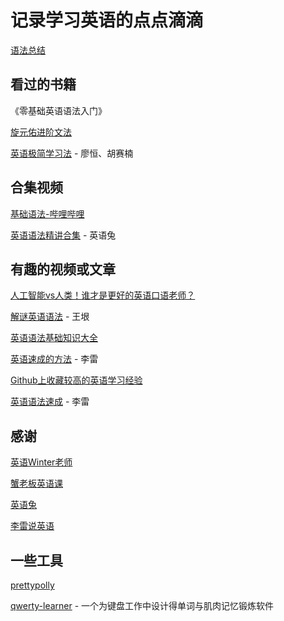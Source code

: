 # 记录学习英语的点点滴滴

[语法总结](/grammar.md)

## 看过的书籍

《零基础英语语法入门》

[旋元佑进阶文法](https://grammar.codeyu.com/)

[英语极简学习法](https://weread.qq.com/web/bookDetail/b7732720813ab7b49g0185f7) - 廖恒、胡赛楠

## 合集视频

[基础语法-哔哩哔哩](https://b23.tv/QsTzdi5)

[英语语法精讲合集](https://www.bilibili.com/video/BV1XY411J7aG/) - 英语兔

## 有趣的视频或文章

[人工智能vs人类！谁才是更好的英语口语老师？](https://www.bilibili.com/video/BV1su4y1B7Hq)

[解谜英语语法](http://www.yinwang.org/blog-cn/2018/11/23/grammar) - 王垠

[英语语法基础知识大全](https://zhuanlan.zhihu.com/p/400448345)

[英语速成的方法](https://www.bilibili.com/video/BV17B4y127aT) - 李雷

[Github上收藏较高的英语学习经验](https://byoungd.github.io/English-level-up-tips/#/)

[英语语法速成](https://www.bilibili.com/video/BV1Z5411V7d) - 李雷

## 感谢

[英语Winter老师](https://space.bilibili.com/1122933332)

[蟹老板英语课](https://space.bilibili.com/1421174868/)

[英语兔](https://space.bilibili.com/483162496)

[李雷说英语](https://space.bilibili.com/107563581)

## 一些工具

[prettypolly](https://www.prettypolly.app/)

[qwerty-learner](https://qwerty.kaiyi.cool/) - 一个为键盘工作中设计得单词与肌肉记忆锻炼软件

